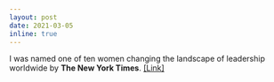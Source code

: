 ```yaml
---
layout: post
date: 2021-03-05
inline: true
---
```


I was named one of ten women changing the landscape of leadership worldwide by <b>The New York Times</b>. <a href="https://www.nytimes.com/live/2021/03/05/world/women-leadership"> [Link] </a>
